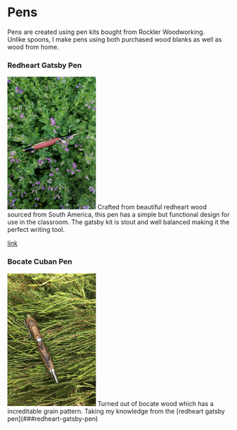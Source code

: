 # Pens

Pens are created using pen kits bought from Rockler Woodworking.  
Unlike spoons, I make pens using both purchased wood blanks as well as wood from home. 

### Redheart Gatsby Pen
<img src="RedheartGatsbyPen.jpg" height=300 width=200>
Crafted from beautiful redheart wood sourced from South America, this pen has a simple but functional design for use in the classroom. The gatsby kit is stout and well balanced making it the perfect writing tool. 

[link](#redheart-gatsby-pen)

### Bocate Cuban Pen 
<img src="BocateCubanPen.JPG" height=300 width=200>
Turned out of bocate wood which has a increditable grain pattern. Taking my knowledge from the [redheart gatsby pen](###redheart-gatsby-pen)
